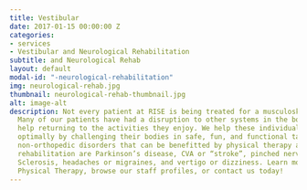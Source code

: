 ```yaml
---
title: Vestibular
date: 2017-01-15 00:00:00 Z
categories:
- services
- Vestibular and Neurological Rehabilitation
subtitle: and Neurological Rehab
layout: default
modal-id: "-neurological-rehabilitation"
img: neurological-rehab.jpg
thumbnail: neurological-rehab-thumbnail.jpg
alt: image-alt
description: Not every patient at RISE is being treated for a musculoskeletal disorder.
  Many of our patients have had a disruption to other systems in the body and need
  help returning to the activities they enjoy. We help these individuals function
  optimally by challenging their bodies in safe, fun, and functional tasks. Some common
  non-orthopedic disorders that can be benefitted by physical therapy and neurological
  rehabilitation are Parkinson’s disease, CVA or “stroke”, pinched nerves, Multiple
  Sclerosis, headaches or migraines, and vertigo or dizziness. Learn more about RISE
  Physical Therapy, browse our staff profiles, or contact us today!
---
```


